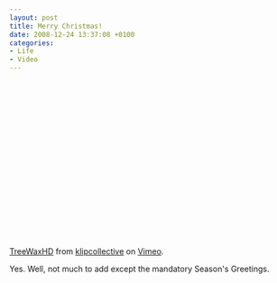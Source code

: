 ```yaml
---
layout: post
title: Merry Christmas!
date: 2008-12-24 13:37:08 +0100
categories:
- Life
- Video
---
```

<object width="500" height="281"><param name="allowfullscreen" value="true" /><param name="allowscriptaccess" value="always" /><param name="movie" value="http://vimeo.com/moogaloop.swf?clip_id=2515299&amp;server=vimeo.com&amp;show_title=1&amp;show_byline=1&amp;show_portrait=0&amp;color=ffffff&amp;fullscreen=1" /><embed src="http://vimeo.com/moogaloop.swf?clip_id=2515299&amp;server=vimeo.com&amp;show_title=1&amp;show_byline=1&amp;show_portrait=0&amp;color=ffffff&amp;fullscreen=1" type="application/x-shockwave-flash" allowfullscreen="true" allowscriptaccess="always" width="500" height="281"></embed></object>

<a href="http://vimeo.com/2515299">TreeWaxHD</a> from <a href="http://vimeo.com/user1033252">klipcollective</a> on <a href="http://vimeo.com">Vimeo</a>.

Yes. Well, not much to add except the mandatory Season's Greetings.
